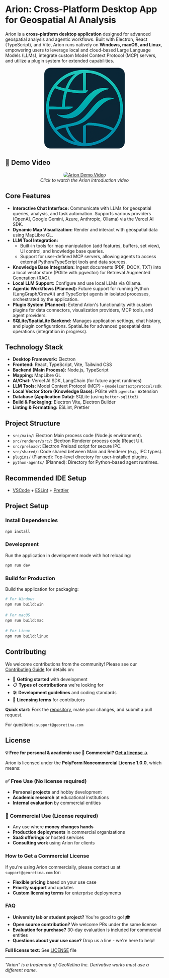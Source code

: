# Arion: Cross-Platform Desktop App for Geospatial AI Analysis

Arion is a **cross-platform desktop application** designed for advanced geospatial analysis and agentic workflows. Built with Electron, React (TypeScript), and Vite, Arion runs natively on **Windows, macOS, and Linux**, empowering users to leverage local and cloud-based Large Language Models (LLMs), integrate custom Model Context Protocol (MCP) servers, and utilize a plugin system for extended capabilities.

<div align="center">
  <img src="resources/icon.png" alt="Arion Logo" width="256" height="256" style="border-radius: 20px;">
</div>

## 🎥 Demo Video

<div align="center">
  <a href="https://www.youtube.com/watch?v=dI0FVaPBHtk">
    <img src="https://img.youtube.com/vi/dI0FVaPBHtk/maxresdefault.jpg" alt="Arion Demo Video" width="560" height="315" style="border-radius: 10px;">
  </a>
  <br>
  <em>Click to watch the Arion introduction video</em>
</div>

## Core Features

- **Interactive Chat Interface:** Communicate with LLMs for geospatial queries, analysis, and task automation. Supports various providers (OpenAI, Google Gemini, Azure, Anthropic, Ollama) via the Vercel AI SDK.
- **Dynamic Map Visualization:** Render and interact with geospatial data using MapLibre GL.
- **LLM Tool Integration:**
  - Built-in tools for map manipulation (add features, buffers, set view), UI control, and knowledge base queries.
  - Support for user-defined MCP servers, allowing agents to access external Python/TypeScript tools and data sources.
- **Knowledge Base Integration:** Ingest documents (PDF, DOCX, TXT) into a local vector store (PGlite with pgvector) for Retrieval Augmented Generation (RAG).
- **Local LLM Support:** Configure and use local LLMs via Ollama.
- **Agentic Workflows (Planned):** Future support for running Python (LangGraph/CrewAI) and TypeScript agents in isolated processes, orchestrated by the application.
- **Plugin System (Planned):** Extend Arion's functionality with custom plugins for data connectors, visualization providers, MCP tools, and agent providers.
- **SQLite/SpatiaLite Backend:** Manages application settings, chat history, and plugin configurations. SpatiaLite for advanced geospatial data operations (integration in progress).

## Technology Stack

- **Desktop Framework:** Electron
- **Frontend:** React, TypeScript, Vite, Tailwind CSS
- **Backend (Main Process):** Node.js, TypeScript
- **Mapping:** MapLibre GL
- **AI/Chat:** Vercel AI SDK, LangChain (for future agent runtimes)
- **LLM Tools:** Model Context Protocol (MCP) - `@modelcontextprotocol/sdk`
- **Local Vector Store (Knowledge Base):** PGlite with `pgvector` extension
- **Database (Application Data):** SQLite (using `better-sqlite3`)
- **Build & Packaging:** Electron Vite, Electron Builder
- **Linting & Formatting:** ESLint, Prettier

## Project Structure

- `src/main/`: Electron Main process code (Node.js environment).
- `src/renderer/src/`: Electron Renderer process code (React UI).
- `src/preload/`: Electron Preload script for secure IPC.
- `src/shared/`: Code shared between Main and Renderer (e.g., IPC types).
- `plugins/` (Planned): Top-level directory for user-installed plugins.
- `python-agents/` (Planned): Directory for Python-based agent runtimes.

## Recommended IDE Setup

- [VSCode](https://code.visualstudio.com/) + [ESLint](https://marketplace.visualstudio.com/items?itemName=dbaeumer.vscode-eslint) + [Prettier](https://marketplace.visualstudio.com/items?itemName=esbenp.prettier-vscode)

## Project Setup

### Install Dependencies

```bash
npm install
```

### Development

Run the application in development mode with hot reloading:

```bash
npm run dev
```

### Build for Production

Build the application for packaging:

```bash
# For Windows
npm run build:win

# For macOS
npm run build:mac

# For Linux
npm run build:linux
```

## Contributing

We welcome contributions from the community! Please see our [Contributing Guide](./CONTRIBUTING.md) for details on:

- 🚀 **Getting started** with development
- 📋 **Types of contributions** we're looking for  
- 🛠️ **Development guidelines** and coding standards
- 📝 **Licensing terms** for contributors

**Quick start:** Fork the [repository](https://github.com/georetina/arion), make your changes, and submit a pull request.

For questions: `support@georetina.com`

## License

**💡 Free for personal & academic use 🚀 Commercial? [Get a license →](mailto:support@georetina.com)**

Arion is licensed under the **PolyForm Noncommercial License 1.0.0**, which means:

### ✅ **Free Use** (No license required)
- **Personal projects** and hobby development
- **Academic research** at educational institutions
- **Internal evaluation** by commercial entities

### 💼 **Commercial Use** (License required)
- Any use where **money changes hands**
- **Production deployments** in commercial organizations
- **SaaS offerings** or hosted services
- **Consulting work** using Arion for clients

### How to Get a Commercial License
If you're using Arion commercially, please contact us at `support@georetina.com` for:
- **Flexible pricing** based on your use case
- **Priority support** and updates
- **Custom licensing terms** for enterprise deployments

### FAQ
- **University lab or student project?** You're good to go! 🎓
- **Open source contribution?** We welcome PRs under the same license
- **Evaluation for purchase?** 30-day evaluation is included for commercial entities
- **Questions about your use case?** Drop us a line - we're here to help!

**Full license text:** See [LICENSE](./LICENSE) file

---

*"Arion" is a trademark of GeoRetina Inc. Derivative works must use a different name.*
